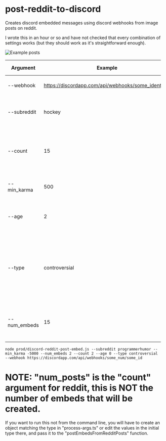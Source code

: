 # post-reddit-to-discord

Creates discord embedded messages using discord webhooks from image posts on reddit.

I wrote this in an hour or so and have not checked that every combination of settings works (but they should work as it's straightforward enough).

![Example posts](https://i.imgur.com/FRgoVHM.png)

Argument | Example | Functionality | Default | Is Required
------------ | ------------- | ------------- | ------------- | ------------- 
--webhook   | https://discordapp.com/api/webhooks/some_identifier | The discord webhook to use | null | Yes
--subreddit   | hockey | Specify which subreddit to create embeds from | programmerhumor | No
--count   | 15 | How many posts should be considered (this may be limited by reddit itself) | 20 | No
--min_karma   | 500 | The minimum karma cut-off for posts | 10000 | No
--age   | 2 | Maximum days in age for posts (1 is only from the last day) | 0 | No
--type   | controversial | The type of posts to consider, valid answers are new, controversial, rising, day, "week, month, year, or all | day | No
--num_embeds | 15 | The total number of discord messages with embeds to create | 5 | No

```
node prod/discord-reddit-post-embed.js --subreddit programmerhumor --min_karma -5000 --num_embeds 2 --count 2 --age 0 --type controversial --webhook https://discordapp.com/api/webhooks/some_num/some_id
```

# NOTE: "num_posts" is the "count" argument for reddit, this is NOT the number of embeds that will be created.

If you want to run this not from the command line, you will have to create an object matching the type in "process-args.ts" or edit the values in the initial type there, and pass it to the "postEmbedsFromRedditPosts" function.
